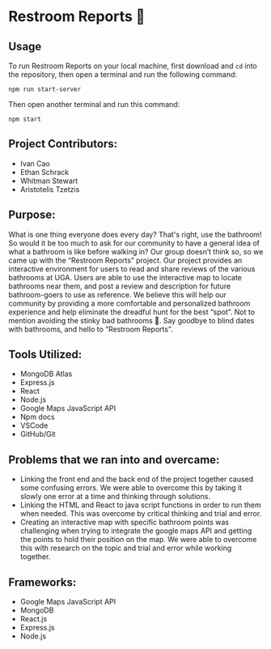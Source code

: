 # Restroom Reports 💩

## Usage
To run Restroom Reports on your local machine, first download and ```cd``` into the repository, then open a terminal and run the following command:
```
npm run start-server
```
Then open another terminal and run this command: 
```
npm start
```

## Project Contributors: 
- Ivan Cao 
- Ethan Schrack
- Whitman Stewart
- Aristotelis Tzetzis 

## Purpose: 
What is one thing everyone does every day? That's right, use the bathroom! So would it be too much to ask for our community to have a general idea of what a bathroom is like before walking in? Our group doesn’t think so, so we came up with the “Restroom Reports” project. Our project provides an interactive environment for users to read and share reviews of the various bathrooms at UGA. Users are able to use the interactive map to locate bathrooms near them, and post a review and description for future bathroom-goers to use as reference. We believe this will help our community by providing a more comfortable and personalized bathroom experience and help eliminate the dreadful hunt for the best “spot”. Not to mention avoiding the stinky bad bathrooms 💩.  Say goodbye to blind dates with bathrooms, and hello to “Restroom Reports”. 

## Tools Utilized: 
- MongoDB Atlas 
- Express.js
- React 
- Node.js 
- Google Maps JavaScript API
- Npm docs
- VSCode
- GitHub/Git

## Problems that we ran into and overcame: 
- Linking the front end and the back end of the project together caused some confusing errors. We were able to overcome this by taking it slowly one error at a time and thinking through solutions. 
- Linking the HTML and React to java script functions in order to run them when needed. This was overcome by critical thinking and trial and error. 
- Creating an interactive map with specific bathroom points was challenging when trying to integrate the google maps API and getting the points to hold their position on the map. We were able to overcome this with research on the topic and trial and error while working together. 

## Frameworks: 
- Google Maps JavaScript API
- MongoDB 
- React.js
- Express.js 
- Node.js 

